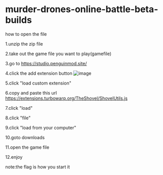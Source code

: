 # murder-drones-online-battle-beta-builds
how to open the file

1.unzip the zip file

2.take out the game file you want to play(gamefile)

3.go to https://studio.penguinmod.site/	

4.click the add extension button
![image](https://codehs.com/uploads/df30279432e759ed6eca4acd8a2d795e)	

5.click "load custom extension"	

6.copy and paste this url https://extensions.turbowarp.org/TheShovel/ShovelUtils.js	

7.click "load"	

8.click "file"	

9.click "load from your computer"	

10.goto downloads	

11.open the game file	

12.enjoy

note:the flag is how you start it
